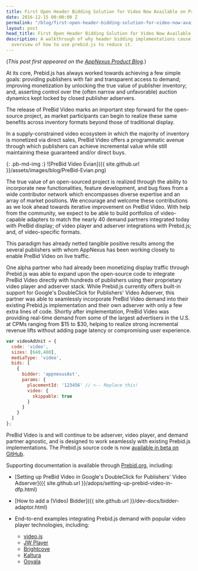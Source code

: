 ```yaml
---
title: First Open Header Bidding Solution for Video Now Available on Prebid.js
date: 2016-12-15 00:00:00 Z
permalink: "/blog/first-open-header-bidding-solution-for-video-now-available-on-prebid-js"
layout: post
head_title: First Open Header Bidding Solution for Video Now Available on Prebid.js
description: A walkthrough of why header bidding implementations cause latency. An
  overview of how to use prebid.js to reduce it.
---
```


(*This post first appeared on the [AppNexus Product Blog](http://productblog.appnexus.com/first-open-header-bidding-solution-for-video-now-available-on-prebid-js/).*)

At its core, Prebid.js has always worked towards achieving a few simple goals: providing publishers with fair and transparent access to demand; improving monetization by unlocking the true value of publisher inventory; and, asserting control over the (often narrow and unfavorable) auction dynamics kept locked by closed publisher adservers. 

The release of PreBid Video marks an important step forward for the open-source project, as market participants can begin to realize these same benefits across inventory formats beyond those of traditional display.

In a supply-constrained video ecosystem in which the majority of inventory is monetized via direct sales, PreBid Video offers a programmatic avenue through which publishers can achieve incremental value while still maintaining these guaranteed and/or direct buys.

{: .pb-md-img :}
![PreBid Video Evian]({{ site.github.url }}/assets/images/blog/PreBid-Evian.png)

The true value of an open-sourced project is realized through the ability to incorporate new functionalities, feature development, and bug fixes from a wide contributor network which encompasses diverse expertise and an array of market positions. We encourage and welcome these contributions as we look ahead towards iterative improvement on PreBid Video. With help from the community, we expect to be able to build portfolios of video-capable adapters to match the nearly 40 demand partners integrated today with PreBid display; of video player and adserver integrations with Prebid.js; and, of video-specific formats.

This paradigm has already netted tangible positive results among the several publishers with whom AppNexus has been working closely to enable PreBid Video on live traffic. 

One alpha partner who had already been monetizing display traffic through Prebid.js was able to expand upon the open-source code to integrate PreBid Video directly with hundreds of publishers using their proprietary video player and adserver stack. While Prebid.js currently offers built-in support for Google's DoubleClick for Publishers' Video Adserver, this partner was able to seamlessly incorporate PreBid Video demand into their existing Prebid.js implementation and their own adserver with only a few extra lines of code. Shortly after implementation, PreBid Video was providing real-time demand from some of the largest advertisers in the U.S. at CPMs ranging from $15 to $30, helping to realize strong incremental revenue lifts without adding page latency or compromising user experience.

```javascript
var videoAdUnit = {
  code: 'video',
  sizes: [640,480],
  mediaType: 'video',
  bids: [
    {
      bidder: 'appnexusAst',
      params: {
        placementId: '123456' // <-- Replace this!
        video: {
          skippable: true
        }
      }
    }
  ]
};
```

PreBid Video is and will continue to be adserver, video player, and demand partner agnostic, and is designed to work seamlessly with existing Prebid.js implementations. The Prebid.js source code is now [available in beta on GitHub](https://github.com/prebid/Prebid.js).

Supporting documentation is available through [Prebid.org](http://prebid.org), including:

+ [Setting up PreBid Video in Google's DoubleClick for Publishers' Video Adserver]({{ site.github.url }}/adops/setting-up-prebid-video-in-dfp.html)

+ [How to add a (Video) Bidder]({{ site.github.url }}/dev-docs/bidder-adaptor.html) 

+ End-to-end examples integrating Prebid.js demand with popular video player technologies, including: 

  + [video.js](http://video-demo.appnexus.com/pbjs/mjacobson/video_testing/prebid_video_videojs_new.html)
  + [JW Player](http://video-demo.appnexus.com/pbjs/JWPlayerDemo/jwPlayerPrebid.html)
  + [Brightcove](http://video-demo.appnexus.com/pbjs/brightcove-prebid/bc-demo.html)
  + [Kaltura](http://video-demo.appnexus.com/pbjs/kaltura-prebid/klt-demo.html)
  + [Ooyala](http://video-demo.appnexus.com/pbjs/ooyala-prebid/ooyala-demo.html)
